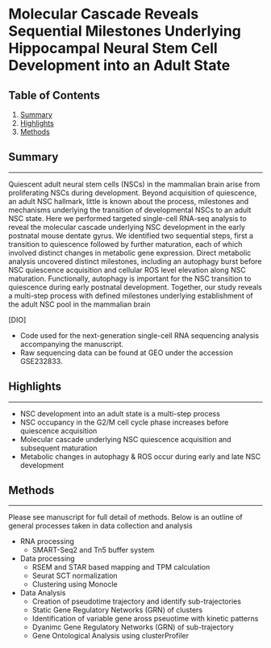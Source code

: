 # Molecular Cascade Reveals Sequential Milestones Underlying Hippocampal Neural Stem Cell Development into an Adult State 
## Table of Contents
1. [Summary](#summary)
2. [Highlights](#highlights)
6. [Methods](#methods)
## Summary
***
Quiescent adult neural stem cells (NSCs) in the mammalian brain arise from proliferating NSCs during development. Beyond acquisition of quiescence, an adult NSC hallmark, little is known about the process, milestones and mechanisms underlying the transition of developmental NSCs to an adult NSC state. Here we performed targeted single-cell RNA-seq analysis to reveal the molecular cascade underlying NSC development in the early postnatal mouse dentate gyrus. We identified two sequential steps, first a transition to quiescence followed by further maturation, each of which involved distinct changes in metabolic gene expression. Direct metabolic analysis uncovered distinct milestones, including an autophagy burst before NSC quiescence acquisition and cellular ROS level elevation along NSC maturation. Functionally, autophagy is important for the NSC transition to quiescence during early postnatal development. Together, our study reveals a multi-step process with defined milestones underlying establishment of the adult NSC pool in the mammalian brain

[DIO] 

* Code used for the next-generation single-cell RNA sequencing analysis accompanying the manuscript.
* Raw sequencing data can be found at GEO under the accession GSE232833.
## Highlights
***
  * NSC development into an adult state is a multi-step process
  * NSC occupancy in the G2/M cell cycle phase increases before quiescence acquisition
  * Molecular cascade underlying NSC quiescence acquisition and subsequent maturation
  * Metabolic changes in autophagy &amp; ROS occur during early and late NSC development
  
## Methods
***
Please see manuscript for full detail of methods. Below is an outline of general processes taken in data collection and analysis
* RNA processing 
  * SMART-Seq2 and Tn5 buffer system
* Data processing 
  * RSEM and STAR based mapping and TPM calculation
  * Seurat SCT normalization
  * Clustering using Monocle 
* Data Analysis 
   * Creation of pseudotime trajectory and identify sub-trajectories
   * Static Gene Regulatory Networks (GRN) of clusters
   * Identification of variable gene aross pseuotime with kinetic patterns 
   * Dyanimc Gene Regulatory Networks (GRN) of sub-trajectory
   * Gene Ontological Analysis using clusterProfiler 

